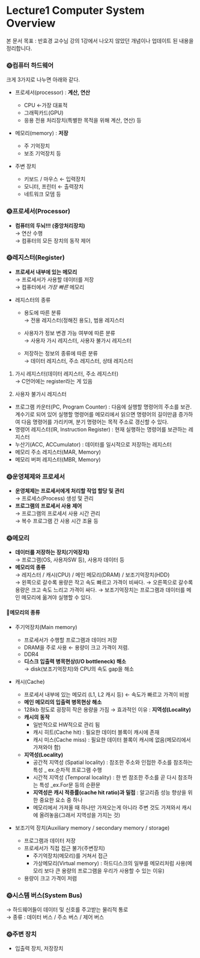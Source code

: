 # Lecture1 Computer System Overview

본 문서 목표 : 반효경 교수님 강의 1강에서 나오지 않았던 개념이나 업데이트 된 내용을 정리합니다.

### 🌞컴퓨터 하드웨어

크게 3가지로 나누면 아래와 같다.

- 프로세서(processor) : **계산, 연산**

  - CPU ←가장 대표적
  - 그래픽카드(GPU)
  - 응용 전용 처리장치(특별한 목적을 위해 계산, 연산) 등

- 메모리(memory) : **저장**

  - 주 기억장치
  - 보조 기억장치 등

- 주변 장치
  - 키보드 / 마우스 ← 입력장치
  - 모니터, 프린터 ← 출력장치
  - 네트워크 모뎀 등

### 🌞프로세서(Processor)

- **컴퓨터의 두뇌!!! (중앙처리장치)**  
  → 연산 수행  
  → 컴퓨터의 모든 장치의 동작 제어

### 🌞레지스터(Register)

- **프로세서 내부에 있는 메모리**  
  → 프로세서가 사용할 데이터를 저장  
  → 컴퓨터에서 _가장 빠른_ 메모리

- 레지스터의 종류

  - 용도에 따른 분류  
    → 전용 레지스터(정해진 용도), 범용 레지스터

  - 사용자가 정보 변경 가능 여부에 따른 분류  
    → 사용자 가시 레지스터, 사용자 불가시 레지스터

  - 저장하는 정보의 종류에 따른 분류  
    → 데이터 레지스터, 주소 레지스터, 상태 레지스터

1. 가시 레지스터(데이터 레지스터, 주소 레지스터)  
   → C언어에는 register라는 게 있음

2. 사용자 불가시 레지스터

- 프로그램 카운터(PC, Program Counter)
  : 다음에 실행할 명령어의 주소를 보관. 계수기로 되어 있어 실행할 명령어를 메모리에서 읽으면 명령어의 길이만큼 증가하여 다음 명령어를 가리키며, 분기 명령어는 목적 주소로 갱신할 수 있다.
- 명령어 레지스터(IR, Instruction Register)
  : 현재 실행하는 명령어를 보관하는 레지스터
- 누산기(ACC, ACCumulator)
  : 데이터를 일시적으로 저장하는 레지스터
- 메모리 주소 레지스터(MAR, Memory)
- 메모리 버퍼 레지스터(MBR, Memory)

### 🌞운영체제와 프로세서

- **운영체제는 프로세서에게 처리할 작업 할당 및 관리**  
  → 프로세스(Process) 생성 및 관리
- **프로그램의 프로세서 사용 제어**  
  → 프로그램의 프로세서 사용 시간 관리  
  → 복수 프로그램 간 사용 시간 조율 등

### 🌞메모리

- **데이터를 저장하는 장치(기억장치)**  
  → 프로그램(OS, 사용자SW 등), 사용자 데이터 등
- **메모리의 종류**  
  → 레지스터 / 캐시(CPU) / 메인 메모리(DRAM) / 보조기억장치(HDD)  
  → 왼쪽으로 갈수록 용량은 작고 속도 빠르고 가격이 비싸다.
  → 오른쪽으로 갈수록 용량은 크고 속도 느리고 가격이 싸다.
  → 보조기억장치는 프로그램과 데이터를 메인 메모리에 옮겨야 실행할 수 있다.

#### **📕메모리의 종류**

- 주기억장치(Main memory)

  - 프로세서가 수행할 프로그램과 데이터 저장
  - DRAM을 주로 사용 ← 용량이 크고 가격이 저렴.
  - DDR4
  - **디스크 입출력 병목현상(I/O bottleneck) 해소**  
    → disk(보조기억장치)와 CPU의 속도 gap을 해소

- 캐시(Cache)

  - 프로세서 내부에 있는 메모리 (L1, L2 캐시 등) ← 속도가 빠르고 가격이 비쌈
  - **메인 메모리의 입출력 병목현상 해소**
  - 128kb 정도로 굉장히 작은 용량을 가짐 → 효과적인 이유 : **지역성(Locality)**
  - **캐시의 동작**
    - 일반적으로 HW적으로 관리 됨
    - 캐시 히트(Cache hit) : 필요한 데이터 블록이 캐시에 존재
    - 캐시 미스(Cache miss) : 필요한 데이터 블록이 캐시에 없음(메모리에서 가져와야 함)
  - **지역성(Locality)**
    - 공간적 지역성 (Spatial locality) : 참조한 주소와 인접한 주소를 참조하는 특성 \_ ex.순차적 프로그램 수행
    - 시간적 지역성 (Temporal locality) : 한 번 참조한 주소를 곧 다시 참조하는 특성 \_ex.For문 등의 순환문
    - **지역성은 캐시 적중률(cache hit ratio)과 밀접** : 알고리즘 성능 향상을 위한 중요한 요소 중 하나
    - 메모리에서 가져올 때 하나만 가져오는게 아니라 주변 것도 가져와서 캐시에 올려놓음(그래서 지역성을 가지는 것)

- 보조기억 장치(Auxiliary memory / secondary memory / storage)
  - 프로그램과 데이터 저장
  - 프로세서가 직접 접근 불가(주변장치)
    - 주기억장치(메모리)를 거쳐서 접근
    - 가상메모리(Virtual memory) : 하드디스크의 일부를 메모리처럼 사용(메모리 보다 큰 용량의 프로그램을 우리가 사용할 수 있는 이유)
  - 용량이 크고 가격이 저렴

### 🌞시스템 버스(System Bus)

→ 하드웨어들이 데이터 및 신호를 주고받는 물리적 통로  
→ 종류 : 데이터 버스 / 주소 버스 / 제어 버스

### 🌞주변 장치

- 입출력 장치, 저장장치

